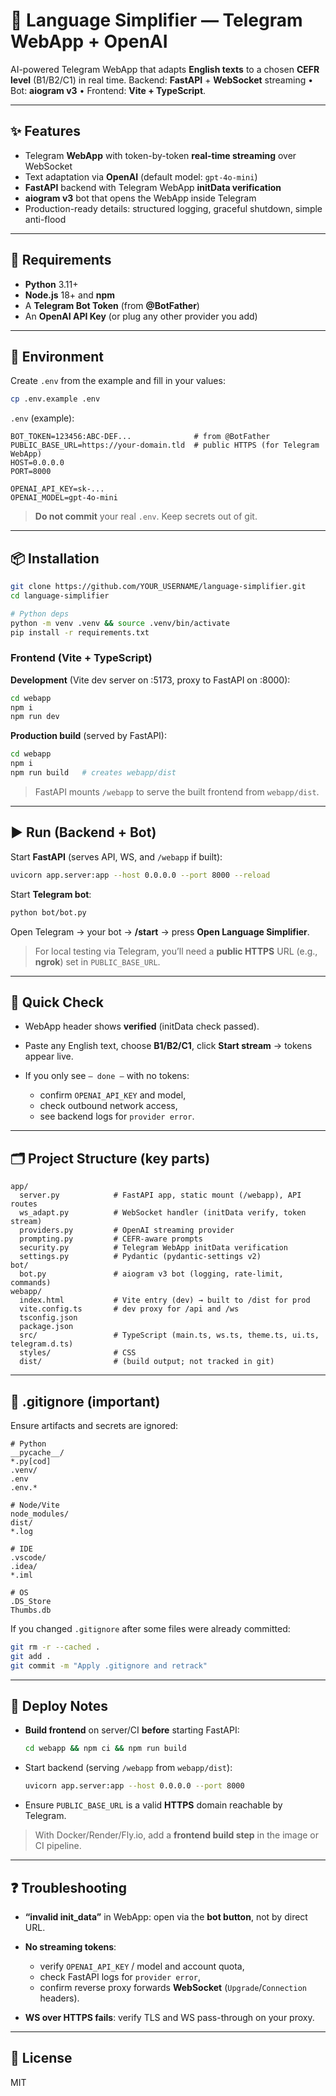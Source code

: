 # 🧠 Language Simplifier — Telegram WebApp + OpenAI

AI-powered Telegram WebApp that adapts **English texts** to a chosen **CEFR level** (B1/B2/C1) in real time.
Backend: **FastAPI** + **WebSocket** streaming • Bot: **aiogram v3** • Frontend: **Vite + TypeScript**.

---

## ✨ Features

* Telegram **WebApp** with token-by-token **real-time streaming** over WebSocket
* Text adaptation via **OpenAI** (default model: `gpt-4o-mini`)
* **FastAPI** backend with Telegram WebApp **initData verification**
* **aiogram v3** bot that opens the WebApp inside Telegram
* Production-ready details: structured logging, graceful shutdown, simple anti-flood

---

## 🧩 Requirements

* **Python** 3.11+
* **Node.js** 18+ and **npm**
* A **Telegram Bot Token** (from **@BotFather**)
* An **OpenAI API Key** (or plug any other provider you add)

---

## 🔐 Environment

Create `.env` from the example and fill in your values:

```bash
cp .env.example .env
```

`.env` (example):

```
BOT_TOKEN=123456:ABC-DEF...              # from @BotFather
PUBLIC_BASE_URL=https://your-domain.tld  # public HTTPS (for Telegram WebApp)
HOST=0.0.0.0
PORT=8000

OPENAI_API_KEY=sk-...
OPENAI_MODEL=gpt-4o-mini
```

> **Do not commit** your real `.env`. Keep secrets out of git.

---

## 📦 Installation

```bash
git clone https://github.com/YOUR_USERNAME/language-simplifier.git
cd language-simplifier

# Python deps
python -m venv .venv && source .venv/bin/activate
pip install -r requirements.txt
```

### Frontend (Vite + TypeScript)

**Development** (Vite dev server on :5173, proxy to FastAPI on :8000):

```bash
cd webapp
npm i
npm run dev
```

**Production build** (served by FastAPI):

```bash
cd webapp
npm i
npm run build   # creates webapp/dist
```

> FastAPI mounts `/webapp` to serve the built frontend from `webapp/dist`.

---

## ▶️ Run (Backend + Bot)

Start **FastAPI** (serves API, WS, and `/webapp` if built):

```bash
uvicorn app.server:app --host 0.0.0.0 --port 8000 --reload
```

Start **Telegram bot**:

```bash
python bot/bot.py
```

Open Telegram → your bot → **/start** → press **Open Language Simplifier**.

> For local testing via Telegram, you’ll need a **public HTTPS** URL (e.g., **ngrok**) set in `PUBLIC_BASE_URL`.

---

## 🧪 Quick Check

* WebApp header shows **verified** (initData check passed).
* Paste any English text, choose **B1/B2/C1**, click **Start stream** → tokens appear live.
* If you only see `— done —` with no tokens:

  * confirm `OPENAI_API_KEY` and model,
  * check outbound network access,
  * see backend logs for `provider error`.

---

## 🗂 Project Structure (key parts)

```
app/
  server.py            # FastAPI app, static mount (/webapp), API routes
  ws_adapt.py          # WebSocket handler (initData verify, token stream)
  providers.py         # OpenAI streaming provider
  prompting.py         # CEFR-aware prompts
  security.py          # Telegram WebApp initData verification
  settings.py          # Pydantic (pydantic-settings v2)
bot/
  bot.py               # aiogram v3 bot (logging, rate-limit, commands)
webapp/
  index.html           # Vite entry (dev) → built to /dist for prod
  vite.config.ts       # dev proxy for /api and /ws
  tsconfig.json
  package.json
  src/                 # TypeScript (main.ts, ws.ts, theme.ts, ui.ts, telegram.d.ts)
  styles/              # CSS
  dist/                # (build output; not tracked in git)
```

---

## 🧹 .gitignore (important)

Ensure artifacts and secrets are ignored:

```
# Python
__pycache__/
*.py[cod]
.venv/
.env
.env.*

# Node/Vite
node_modules/
dist/
*.log

# IDE
.vscode/
.idea/
*.iml

# OS
.DS_Store
Thumbs.db
```

If you changed `.gitignore` after some files were already committed:

```bash
git rm -r --cached .
git add .
git commit -m "Apply .gitignore and retrack"
```

---

## 🚀 Deploy Notes

* **Build frontend** on server/CI **before** starting FastAPI:

  ```bash
  cd webapp && npm ci && npm run build
  ```
* Start backend (serving `/webapp` from `webapp/dist`):

  ```bash
  uvicorn app.server:app --host 0.0.0.0 --port 8000
  ```
* Ensure `PUBLIC_BASE_URL` is a valid **HTTPS** domain reachable by Telegram.

> With Docker/Render/Fly.io, add a **frontend build step** in the image or CI pipeline.

---

## ❓ Troubleshooting

* **“invalid init_data”** in WebApp: open via the **bot button**, not by direct URL.
* **No streaming tokens**:

  * verify `OPENAI_API_KEY` / model and account quota,
  * check FastAPI logs for `provider error`,
  * confirm reverse proxy forwards **WebSocket** (`Upgrade`/`Connection` headers).
* **WS over HTTPS fails**: verify TLS and WS pass-through on your proxy.

---

## 📄 License

MIT
